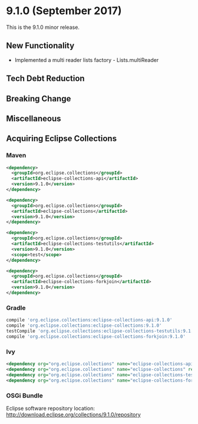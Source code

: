 9.1.0 (September 2017)
====================

This is the 9.1.0 minor release.

New Functionality
-----------------

* Implemented a multi reader lists factory - Lists.multiReader

Tech Debt Reduction
-------------------

Breaking Change
---------------

Miscellaneous
-------------

Acquiring Eclipse Collections
-----------------------------

### Maven

```xml
<dependency>
  <groupId>org.eclipse.collections</groupId>
  <artifactId>eclipse-collections-api</artifactId>
  <version>9.1.0</version>
</dependency>

<dependency>
  <groupId>org.eclipse.collections</groupId>
  <artifactId>eclipse-collections</artifactId>
  <version>9.1.0</version>
</dependency>

<dependency>
  <groupId>org.eclipse.collections</groupId>
  <artifactId>eclipse-collections-testutils</artifactId>
  <version>9.1.0</version>
  <scope>test</scope>
</dependency>

<dependency>
  <groupId>org.eclipse.collections</groupId>
  <artifactId>eclipse-collections-forkjoin</artifactId>
  <version>9.1.0</version>
</dependency>
```

### Gradle

```groovy
compile 'org.eclipse.collections:eclipse-collections-api:9.1.0'
compile 'org.eclipse.collections:eclipse-collections:9.1.0'
testCompile 'org.eclipse.collections:eclipse-collections-testutils:9.1.0'
compile 'org.eclipse.collections:eclipse-collections-forkjoin:9.1.0'
```

### Ivy

```xml
<dependency org="org.eclipse.collections" name="eclipse-collections-api" rev="9.1.0" />
<dependency org="org.eclipse.collections" name="eclipse-collections" rev="9.1.0" />
<dependency org="org.eclipse.collections" name="eclipse-collections-testutils" rev="9.1.0" />
<dependency org="org.eclipse.collections" name="eclipse-collections-forkjoin" rev="9.1.0"/>
```

### OSGi Bundle

Eclipse software repository location: http://download.eclipse.org/collections/9.1.0/repository
